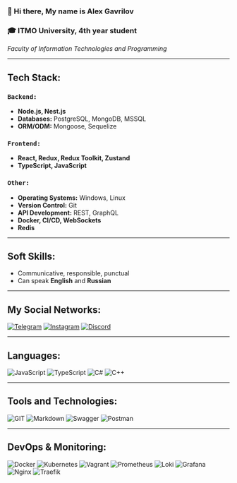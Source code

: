 ### 👋 Hi there, My name is **Alex Gavrilov**

### 🎓 ITMO University, 4th year student

*Faculty of Information Technologies and Programming*

---

## **Tech Stack:**

### `Backend:`

- **Node.js, Nest.js**
- **Databases:** PostgreSQL, MongoDB, MSSQL
- **ORM/ODM:** Mongoose, Sequelize

### `Frontend:`

- **React, Redux, Redux Toolkit, Zustand**
- **TypeScript, JavaScript**

### `Other:`

- **Operating Systems:** Windows, Linux
- **Version Control:** Git
- **API Development:** REST, GraphQL
- **Docker, CI/CD, WebSockets**
- **Redis**

---

## **Soft Skills:**

- Communicative, responsible, punctual
- Can speak **English** and **Russian**

---

## **My Social Networks:**

[![Telegram](https://img.shields.io/badge/-Telegram-090909?style=for-the-badge&logo=telegram "Write to me!")](http://t.me/theil_alex)   [![Instagram](https://img.shields.io/badge/-Instagram-090909?style=for-the-badge&logo=instagram "Follow me!")](https://www.instagram.com/alexvolirvag)  [![Discord](https://img.shields.io/badge/-Discord-090909?style=for-the-badge&logo=Discord "Chill with me!")](https://discordapp.com/users/Volirvag#3603)

---

## **Languages:**

![JavaScript](https://img.shields.io/badge/JavaScript-090909?style=for-the-badge&logo=javascript "🔪")   ![TypeScript](https://img.shields.io/badge/TypeScript-090909?style=for-the-badge&logo=typescript "🛡️")   ![C#](https://img.shields.io/badge/C%23%20-239120?style=for-the-badge&logo=c-sharp&logoColor=white "🚀")   ![C++](https://img.shields.io/badge/C%2B%2B%20-00599C?style=for-the-badge&logo=c%2B%2B&logoColor=white "❤️")

---

## **Tools and Technologies:**

![GIT](https://img.shields.io/badge/GIT-090909?style=for-the-badge&logo=git) ![Markdown](https://img.shields.io/badge/Markdown-090909?style=for-the-badge&logo=markdown) ![Swagger](https://img.shields.io/badge/Swagger-090909?style=for-the-badge&logo=swagger)    ![Postman](https://img.shields.io/badge/Postman-090909?style=for-the-badge&logo=postman)
    
---

## **DevOps & Monitoring:**

![Docker](https://img.shields.io/badge/Docker-090909?style=for-the-badge&logo=docker)   ![Kubernetes](https://img.shields.io/badge/Kubernetes-090909?style=for-the-badge&logo=kubernetes)  ![Vagrant](https://img.shields.io/badge/Vagrant-090909?style=for-the-badge&logo=vagrant) ![Prometheus](https://img.shields.io/badge/Prometheus-090909?style=for-the-badge&logo=prometheus)   ![Loki](https://img.shields.io/badge/Loki-090909?style=for-the-badge&logo=loki) ![Grafana](https://img.shields.io/badge/Grafana-090909?style=for-the-badge&logo=grafana)    ![Nginx](https://img.shields.io/badge/Nginx-090909?style=for-the-badge&logo=nginx)  ![Traefik](https://img.shields.io/badge/Traefik-090909?style=for-the-badge&logo=traefik)

